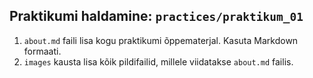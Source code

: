 ## Praktikumi haldamine: `practices/praktikum_01`

1) `about.md` faili lisa kogu praktikumi õppematerjal. Kasuta Markdown formaati.
2) `images` kausta lisa kõik pildifailid, millele viidatakse `about.md` failis.
